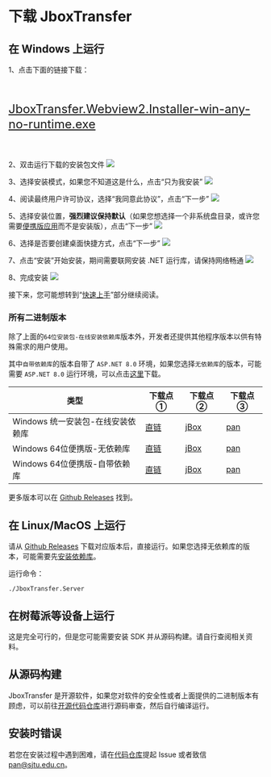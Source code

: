 # 下载 JboxTransfer
## 在 Windows 上运行
1、点击下面的链接下载：
<div class="tip custom-block" style="padding-top: 16px; padding-bottom: 16px;font-size: 24px; line-height: 30px">

[JboxTransfer.Webview2.Installer-win-any-no-runtime.exe](/bin/JboxTransfer.Webview2.Installer-win-any-no-runtime.exe)
</div>

2、双击运行下载的安装包文件
![](https://s2.loli.net/2025/02/21/M8sHUjmAFpkJKau.png)

3、选择安装模式，如果您不知道这是什么，点击“只为我安装”
![](https://s2.loli.net/2025/02/21/8BmW9ANDrpnqyZT.png)

4、阅读最终用户许可协议，选择“我同意此协议”，点击“下一步”
![](https://s2.loli.net/2025/02/21/UfAJvDK6zYi3Xeu.png)

5、选择安装位置，**强烈建议保持默认**（如果您想选择一个非系统盘目录，或许您需要[便携版应用](#所有二进制版本)而不是安装版），点击“下一步”
![](https://s2.loli.net/2025/02/21/qIoOEdN8gabQlmn.png)

6、选择是否要创建桌面快捷方式，点击“下一步”
![](https://s2.loli.net/2025/02/21/L1EXJUp6I52SdqP.png)

7、点击“安装”开始安装，期间需要联网安装 .NET 运行库，请保持网络畅通
![](https://s2.loli.net/2025/02/21/nlhuFWVYZqybaT3.png)

8、完成安装
![](https://s2.loli.net/2025/02/21/EmBtOvrPkM8XuYe.png)

接下来，您可能想转到“[快速上手](./quickstart)”部分继续阅读。


### 所有二进制版本
除了上面的`64位安装包-在线安装依赖库`版本外，开发者还提供其他程序版本以供有特殊需求的用户使用。

其中`自带依赖库`的版本自带了 `ASP.NET 8.0` 环境，如果您选择`无依赖库`的版本，可能需要 `ASP.NET 8.0` 运行环境，可以点击[这里](https://dotnet.microsoft.com/zh-cn/download/dotnet/thank-you/runtime-aspnetcore-8.0.13-windows-x64-installer)下载。

|类型|下载点①|下载点②|下载点③|
|---|---|---|---|
|Windows 统一安装包-在线安装依赖库|[直链](/bin/JboxTransfer.Webview2.Installer-win-any-no-runtime.exe)|[jBox]()|[pan]()|
|Windows 64位便携版-无依赖库|[直链](/bin/JboxTransfer.Server-win-x64-no-runtime.zip)|[jBox]()|[pan]()|
|Windows 64位便携版-自带依赖库|[直链](/bin/JboxTransfer.Server-win-x64-with-runtime.zip)|[jBox]()|[pan]()|

更多版本可以在 [Github Releases](https://github.com/1357310795/JboxTransfer) 找到。

## 在 Linux/MacOS 上运行
请从 [Github Releases](https://github.com/1357310795/JboxTransfer) 下载对应版本后，直接运行。如果您选择无依赖库的版本，可能需要先[安装依赖库](https://dotnet.microsoft.com/zh-cn/download/dotnet/8.0)。

运行命令：
```
./JboxTransfer.Server
```

## 在树莓派等设备上运行
这是完全可行的，但是您可能需要安装 SDK 并从源码构建。请自行查阅相关资料。

## 从源码构建
JboxTransfer 是开源软件，如果您对软件的安全性或者上面提供的二进制版本有顾虑，可以前往[开源代码仓库](https://github.com/1357310795/JboxTransfer)进行源码审查，然后自行编译运行。

## 安装时错误
若您在安装过程中遇到困难，请在[代码仓库](https://github.com/1357310795/JboxTransfer)提起 Issue 或者致信 pan@sjtu.edu.cn。